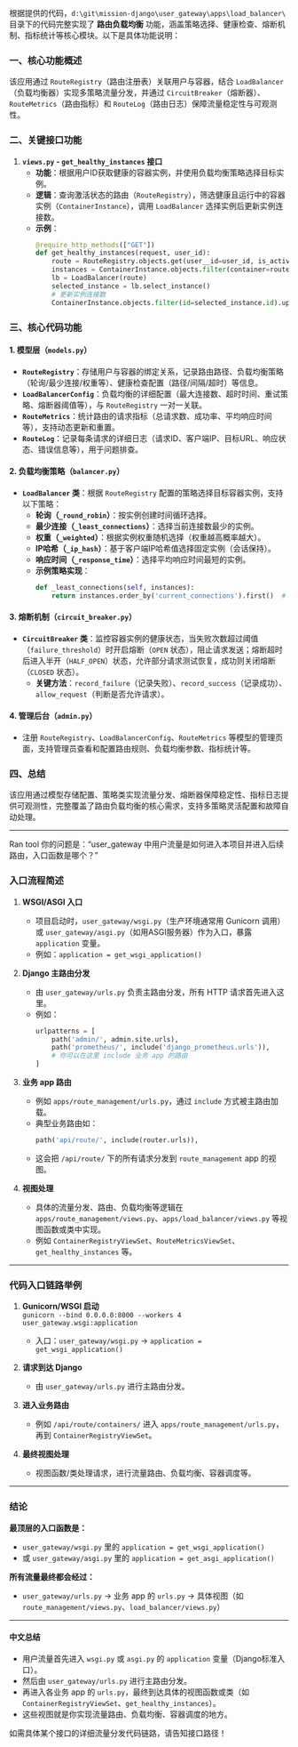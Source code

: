 


          
根据提供的代码，`d:\git\mission-django\user_gateway\apps\load_balancer\` 目录下的代码完整实现了 **路由负载均衡** 功能，涵盖策略选择、健康检查、熔断机制、指标统计等核心模块。以下是具体功能说明：

### 一、核心功能概述
该应用通过 `RouteRegistry`（路由注册表）关联用户与容器，结合 `LoadBalancer`（负载均衡器）实现多策略流量分发，并通过 `CircuitBreaker`（熔断器）、`RouteMetrics`（路由指标）和 `RouteLog`（路由日志）保障流量稳定性与可观测性。

### 二、关键接口功能
1. **`views.py` - `get_healthy_instances` 接口**
   - **功能**：根据用户ID获取健康的容器实例，并使用负载均衡策略选择目标实例。
   - **逻辑**：查询激活状态的路由（`RouteRegistry`），筛选健康且运行中的容器实例（`ContainerInstance`），调用 `LoadBalancer` 选择实例后更新实例连接数。
   - **示例**：
     ```python:d:\git\mission-django\user_gateway\apps\load_balancer\views.py
     @require_http_methods(["GET"])
     def get_healthy_instances(request, user_id):
         route = RouteRegistry.objects.get(user__id=user_id, is_active=True)
         instances = ContainerInstance.objects.filter(container=route.container, is_healthy=True)
         lb = LoadBalancer(route)
         selected_instance = lb.select_instance()
         # 更新实例连接数
         ContainerInstance.objects.filter(id=selected_instance.id).update(current_connections=F('current_connections')+1)
     ```

### 三、核心代码功能
#### 1. 模型层（`models.py`）
- **`RouteRegistry`**：存储用户与容器的绑定关系，记录路由路径、负载均衡策略（轮询/最少连接/权重等）、健康检查配置（路径/间隔/超时）等信息。
- **`LoadBalancerConfig`**：负载均衡的详细配置（最大连接数、超时时间、重试策略、熔断器阈值等），与 `RouteRegistry` 一对一关联。
- **`RouteMetrics`**：统计路由的请求指标（总请求数、成功率、平均响应时间等），支持动态更新和重置。
- **`RouteLog`**：记录每条请求的详细日志（请求ID、客户端IP、目标URL、响应状态、错误信息等），用于问题排查。

#### 2. 负载均衡策略（`balancer.py`）
- **`LoadBalancer` 类**：根据 `RouteRegistry` 配置的策略选择目标容器实例，支持以下策略：
  - **轮询（`_round_robin`）**：按实例创建时间循环选择。
  - **最少连接（`_least_connections`）**：选择当前连接数最少的实例。
  - **权重（`_weighted`）**：根据实例权重随机选择（权重越高概率越大）。
  - **IP哈希（`_ip_hash`）**：基于客户端IP哈希值选择固定实例（会话保持）。
  - **响应时间（`_response_time`）**：选择平均响应时间最短的实例。
  - **示例策略实现**：
    ```python:d:\git\mission-django\user_gateway\apps\load_balancer\balancer.py
    def _least_connections(self, instances):
        return instances.order_by('current_connections').first()  # 按当前连接数排序选择
    ```

#### 3. 熔断机制（`circuit_breaker.py`）
- **`CircuitBreaker` 类**：监控容器实例的健康状态，当失败次数超过阈值（`failure_threshold`）时开启熔断（`OPEN` 状态），阻止请求发送；熔断超时后进入半开（`HALF_OPEN`）状态，允许部分请求测试恢复，成功则关闭熔断（`CLOSED` 状态）。
  - **关键方法**：`record_failure`（记录失败）、`record_success`（记录成功）、`allow_request`（判断是否允许请求）。

#### 4. 管理后台（`admin.py`）
- 注册 `RouteRegistry`、`LoadBalancerConfig`、`RouteMetrics` 等模型的管理页面，支持管理员查看和配置路由规则、负载均衡参数、指标统计等。

### 四、总结
该应用通过模型存储配置、策略类实现流量分发、熔断器保障稳定性、指标日志提供可观测性，完整覆盖了路由负载均衡的核心需求，支持多策略灵活配置和故障自动处理。
        


---
Ran tool
你的问题是：“user_gateway 中用户流量是如何进入本项目并进入后续路由，入口函数是哪个？”

### 入口流程简述

1. **WSGI/ASGI 入口**  
   - 项目启动时，`user_gateway/wsgi.py`（生产环境通常用 Gunicorn 调用）或 `user_gateway/asgi.py`（如用ASGI服务器）作为入口，暴露 `application` 变量。
   - 例如：`application = get_wsgi_application()`

2. **Django 主路由分发**  
   - 由 `user_gateway/urls.py` 负责主路由分发，所有 HTTP 请求首先进入这里。
   - 例如：
     ```python
     urlpatterns = [
         path('admin/', admin.site.urls),
         path('prometheus/', include('django_prometheus.urls')),
         # 你可以在这里 include 业务 app 的路由
     ]
     ```

3. **业务 app 路由**  
   - 例如 `apps/route_management/urls.py`，通过 `include` 方式被主路由加载。
   - 典型业务路由如：
     ```python
     path('api/route/', include(router.urls)),
     ```
   - 这会把 `/api/route/` 下的所有请求分发到 `route_management` app 的视图。

4. **视图处理**  
   - 具体的流量分发、路由、负载均衡等逻辑在 `apps/route_management/views.py`、`apps/load_balancer/views.py` 等视图函数或类中实现。
   - 例如 `ContainerRegistryViewSet`、`RouteMetricsViewSet`、`get_healthy_instances` 等。

---

### 代码入口链路举例

1. **Gunicorn/WSGI 启动**  
   `gunicorn --bind 0.0.0.0:8000 --workers 4 user_gateway.wsgi:application`
   - 入口：`user_gateway/wsgi.py` → `application = get_wsgi_application()`

2. **请求到达 Django**  
   - 由 `user_gateway/urls.py` 进行主路由分发。

3. **进入业务路由**  
   - 例如 `/api/route/containers/` 进入 `apps/route_management/urls.py`，再到 `ContainerRegistryViewSet`。

4. **最终视图处理**  
   - 视图函数/类处理请求，进行流量路由、负载均衡、容器调度等。

---

### 结论

**最顶层的入口函数是：**
- `user_gateway/wsgi.py` 里的 `application = get_wsgi_application()`
- 或 `user_gateway/asgi.py` 里的 `application = get_asgi_application()`

**所有流量最终都会经过：**
- `user_gateway/urls.py` → 业务 app 的 `urls.py` → 具体视图（如 `route_management/views.py`、`load_balancer/views.py`）

---

#### 中文总结

- 用户流量首先进入 `wsgi.py` 或 `asgi.py` 的 `application` 变量（Django标准入口）。
- 然后由 `user_gateway/urls.py` 进行主路由分发。
- 再进入各业务 app 的 `urls.py`，最终到达具体的视图函数或类（如 `ContainerRegistryViewSet`、`get_healthy_instances`）。
- 这些视图就是你实现流量路由、负载均衡、容器调度的地方。

如需具体某个接口的详细流量分发代码链路，请告知接口路径！